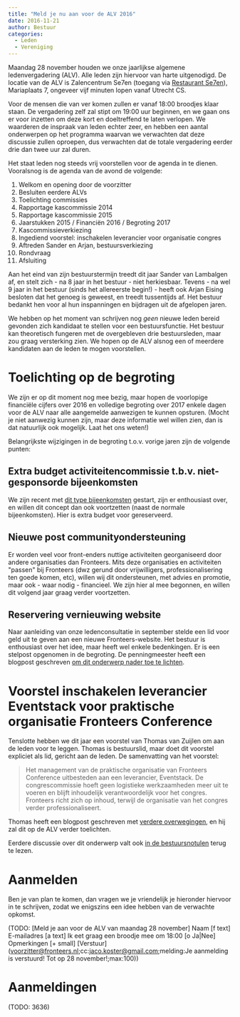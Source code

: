 ```yaml
---
title: "Meld je nu aan voor de ALV 2016"
date: 2016-11-21
author: Bestuur
categories: 
  - Leden
  - Vereniging
---
```

Maandag 28 november houden we onze jaarlijkse algemene ledenvergadering (ALV). Alle leden zijn hiervoor van harte uitgenodigd. De locatie van de ALV is Zalencentrum Se7en (toegang via [Restaurant Se7en](http://www.sevenutrecht.nl/contact/route/)), Mariaplaats 7, ongeveer vijf minuten lopen vanaf Utrecht CS.

Voor de mensen die van ver komen zullen er vanaf 18:00 broodjes klaar staan. De vergadering zelf zal stipt om 19:00 uur beginnen, en we gaan ons er voor inzetten om deze kort en doeltreffend te laten verlopen. We waarderen de inspraak van leden echter zeer, en hebben een aantal onderwerpen op het programma waarvan we verwachten dat deze discussie zullen oproepen, dus verwachten dat de totale vergadering eerder drie dan twee uur zal duren.

Het staat leden nog steeds vrij voorstellen voor de agenda in te dienen. Vooralsnog is de agenda van de avond de volgende:

1. Welkom en opening door de voorzitter
2. Besluiten eerdere ALVs
3. Toelichting commissies
4. Rapportage kascommissie 2014
5. Rapportage kascommissie 2015
6. Jaarstukken 2015 / Financiën 2016 / Begroting 2017
7. Kascommissieverkiezing
8. Ingediend voorstel: inschakelen leverancier voor organisatie congres
9. Aftreden Sander en Arjan, bestuursverkiezing
10. Rondvraag
11. Afsluiting

Aan het eind van zijn bestuurstermijn treedt dit jaar Sander van Lambalgen af, en stelt zich - na 8 jaar in het bestuur - niet herkiesbaar. Tevens - na wel 9 jaar in het bestuur (sinds het allereerste begin!) - heeft ook Arjan Eising besloten dat het genoeg is geweest, en treedt tussentijds af. Het bestuur bedankt hen voor al hun inspanningen en bijdragen uit de afgelopen jaren.

We hebben op het moment van schrijven nog *geen* nieuwe leden bereid gevonden zich kandidaat te stellen voor een bestuursfunctie. Het bestuur kan theoretisch fungeren met de overgebleven drie bestuursleden, maar zou graag versterking zien. We hopen op de ALV alsnog een of meerdere kandidaten aan de leden te mogen voorstellen.

# Toelichting op de begroting

We zijn er op dit moment nog mee bezig, maar hopen de voorlopige financiële cijfers over 2016 en volledige begroting over 2017 enkele dagen voor de ALV naar alle aangemelde aanwezigen te kunnen opsturen. (Mocht je niet aanwezig kunnen zijn, maar deze informatie wel willen zien, dan is dat natuurlijk ook mogelijk. Laat het ons weten!)

Belangrijkste wijzigingen in de begroting t.o.v. vorige jaren zijn de volgende punten:

## Extra budget activiteitencommissie t.b.v. niet-gesponsorde bijeenkomsten

We zijn recent met [dit type bijeenkomsten](/blog/2016/11/verslag-bijeenkomst-toegankelijkheid) gestart, zijn er enthousiast over, en willen dit concept dan ook voortzetten (naast de normale bijeenkomsten). Hier is extra budget voor gereserveerd.

## Nieuwe post communityondersteuning

Er worden veel voor front-enders nuttige activiteiten georganiseerd door andere organisaties dan Fronteers. Mits deze organisaties en activiteiten "passen" bij Fronteers (dwz gerund door vrijwilligers, professionalisering ten goede komen, etc), willen wij dit ondersteunen, met advies en promotie, maar ook - waar nodig - financieel. We zijn hier al mee begonnen, en willen dit volgend jaar graag verder voortzetten.

## Reservering vernieuwing website

Naar aanleiding van onze ledenconsultatie in september stelde een lid voor geld uit te geven aan een nieuwe Fronteers-website. Het bestuur is enthousiast over het idee, maar heeft wel enkele bedenkingen. Er is een stelpost opgenomen in de begroting. De penningmeester heeft een blogpost geschreven [om dit onderwerp nader toe te lichten](/blog/2016/11/begroting-2017-een-nieuwe-website).

# Voorstel inschakelen leverancier Eventstack voor praktische organisatie Fronteers Conference

Tenslotte hebben we dit jaar een voorstel van Thomas van Zuijlen om aan de leden voor te leggen. Thomas is bestuurslid, maar doet dit voorstel expliciet als lid, gericht aan de leden. De samenvatting van het voorstel:

> Het management van de praktische organisatie van Fronteers Conference uitbesteden aan een leverancier, Eventstack. De congrescommissie hoeft geen logistieke werkzaamheden meer uit te voeren en blijft inhoudelijk verantwoordelijk voor het congres. Fronteers richt zich op inhoud, terwijl de organisatie van het congres verder professionaliseert.

Thomas heeft een blogpost geschreven met [verdere overwegingen](/blog/2016/11/alv-2016-motie-andere-aanpak-organisatie-congres), en hij zal dit op de ALV verder toelichten.

Eerdere discussie over dit onderwerp valt ook [in de bestuursnotulen](/vereniging/bestuur/notulen/04-08-2016) terug te lezen.

# Aanmelden

Ben je van plan te komen, dan vragen we je vriendelijk je hieronder hiervoor in te schrijven, zodat we enigszins een idee hebben van de verwachte opkomst.

(TODO: [Meld je aan voor de ALV van maandag 28 november]
Naam [f text]
E-mailadres [a text]
Ik eet graag een broodje mee om 18:00 [o Ja|Nee]
Opmerkingen [+ small]
[Verstuur](voorzitter@fronteers.nl;cc:jaco.koster@gmail.com;melding:Je aanmelding is verstuurd! Tot op 28 november!;max:100))

# Aanmeldingen

(TODO: 3636)
